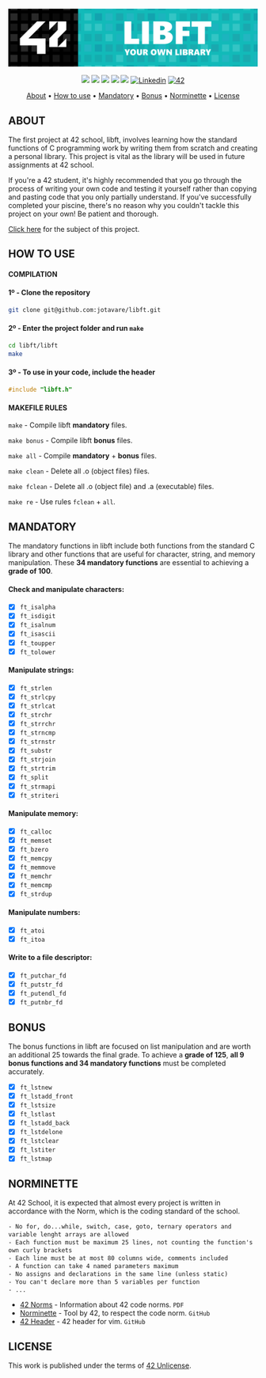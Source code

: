 <p align="center">
  <img src="https://github.com/jotavare/jotavare/blob/main/42/banner/new/42_libft_banner_new.png">
</p>

<p align="center">
	<img src="https://img.shields.io/badge/status-finished-success?color=%2312bab9&style=flat-square" />
	<img src="https://img.shields.io/badge/evaluated-24%20%2F%2011%20%2F%202022-success?color=%2312bab9&style=flat-square" />
	<img src="https://img.shields.io/badge/score-125%20%2F%20100-success?color=%2312bab9&style=flat-square" />
	<img src="https://img.shields.io/github/languages/top/jotavare/libft?color=%2312bab9&style=flat-square" />
	<img src="https://img.shields.io/github/last-commit/jotavare/libft?color=%2312bab9&style=flat-square" />
	<a href='https://www.linkedin.com/in/joaoptoliveira' target="_blank"><img alt='Linkedin' src='https://img.shields.io/badge/LinkedIn-100000?style=flat-square&logo=Linkedin&logoColor=white&labelColor=0A66C2&color=0A66C2'/></a>
	<a href='https://profile.intra.42.fr/users/jotavare' target="_blank"><img alt='42' src='https://img.shields.io/badge/Porto-100000?style=flat-square&logo=42&logoColor=white&labelColor=000000&color=000000'/></a>
</p>

<p align="center">
	<a href="#about">About</a> •
	<a href="#how-to-use">How to use</a> •
	<a href="#mandatory">Mandatory</a> •
	<a href="#bonus">Bonus</a> •
	<a href="#norminette">Norminette</a> •
	<a href="#license">License</a>
</p>

## ABOUT
The first project at 42 school, libft, involves learning how the standard functions of C programming work by writing them from scratch and creating a personal library. This project is vital as the library will be used in future assignments at 42 school.

If you're a 42 student, it's highly recommended that you go through the process of writing your own code and testing it yourself rather than copying and pasting code that you only partially understand. If you've successfully completed your piscine, there's no reason why you couldn't tackle this project on your own! Be patient and thorough.

<a href="https://github.com/jotavare/libft/blob/master/subject/en_subject_libft.pdf">Click here</a> for the subject of this project.

## HOW TO USE
#### COMPILATION
#### 1º - Clone the repository
```bash
git clone git@github.com:jotavare/libft.git
```

#### 2º - Enter the project folder and run `make`
```bash
cd libft/libft
make
```

#### 3º - To use in your code, include the header
```c
#include "libft.h"
```

#### MAKEFILE RULES

`make` - Compile libft **mandatory** files.

`make bonus` - Compile libft **bonus** files.

`make all` - Compile **mandatory** + **bonus** files.

`make clean` - Delete all .o (object files) files.

`make fclean` - Delete all .o (object file) and .a (executable) files.

`make re` - Use rules `fclean` + `all`.

## MANDATORY
The mandatory functions in libft include both functions from the standard C library and other functions that are useful for character, string, and memory manipulation. These **34 mandatory functions** are essential to achieving a **grade of 100**.

#### Check and manipulate characters:

- [x] `ft_isalpha`
- [x] `ft_isdigit`
- [x] `ft_isalnum`
- [x] `ft_isascii`
- [x] `ft_toupper`
- [x] `ft_tolower`

#### Manipulate strings:

- [x] `ft_strlen`
- [x] `ft_strlcpy`
- [x] `ft_strlcat`
- [x] `ft_strchr`
- [x] `ft_strrchr`
- [x] `ft_strncmp`
- [x] `ft_strnstr`
- [x] `ft_substr`
- [x] `ft_strjoin`
- [x] `ft_strtrim`
- [x] `ft_split`
- [x] `ft_strmapi`
- [x] `ft_striteri`

#### Manipulate memory:

- [x] `ft_calloc`
- [x] `ft_memset`
- [x] `ft_bzero`
- [x] `ft_memcpy`
- [x] `ft_memmove`
- [x] `ft_memchr`
- [x] `ft_memcmp`
- [x] `ft_strdup`

#### Manipulate numbers:

- [x] `ft_atoi`
- [x] `ft_itoa`

#### Write to a file descriptor:

- [x] `ft_putchar_fd`
- [x] `ft_putstr_fd`
- [x] `ft_putendl_fd`
- [x] `ft_putnbr_fd`

## BONUS
The bonus functions in libft are focused on list manipulation and are worth an additional 25 towards the final grade. To achieve a **grade of 125**, **all 9 bonus functions and 34 mandatory functions** must be completed accurately.

- [x] `ft_lstnew`
- [x] `ft_lstadd_front`
- [x] `ft_lstsize`
- [x] `ft_lstlast`
- [x] `ft_lstadd_back`
- [x] `ft_lstdelone`
- [x] `ft_lstclear`
- [x] `ft_lstiter`
- [x] `ft_lstmap`

## NORMINETTE
At 42 School, it is expected that almost every project is written in accordance with the Norm, which is the coding standard of the school.

```
- No for, do...while, switch, case, goto, ternary operators and variable lenght arrays are allowed
- Each function must be maximum 25 lines, not counting the function's own curly brackets
- Each line must be at most 80 columns wide, comments included
- A function can take 4 named parameters maximum
- No assigns and declarations in the same line (unless static)
- You can't declare more than 5 variables per function
- ...
```

* [42 Norms](https://github.com/jotavare/jotavare/blob/main/42/pdf/en_norm.pdf) - Information about 42 code norms. `PDF`
* [Norminette](https://github.com/42School/norminette) - Tool by 42, to respect the code norm. `GitHub`
* [42 Header](https://github.com/42Paris/42header) - 42 header for vim. `GitHub`

## LICENSE
<p>
This work is published under the terms of <a href="https://github.com/jotavare/jotavare/blob/main/LICENSE">42 Unlicense</a>.
</p>
